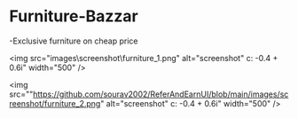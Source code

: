 # Furniture-Bazzar

-Exclusive furniture on cheap price 

<img src="images\screenshot\furniture_1.png" alt="screenshot" c: -0.4 + 0.6i" width="500" />
                                                                                          
<img src=""https://github.com/sourav2002/ReferAndEarnUI/blob/main/images/screenshot/furniture_2.png" alt="screenshot" c: -0.4 + 0.6i" width="500" />
